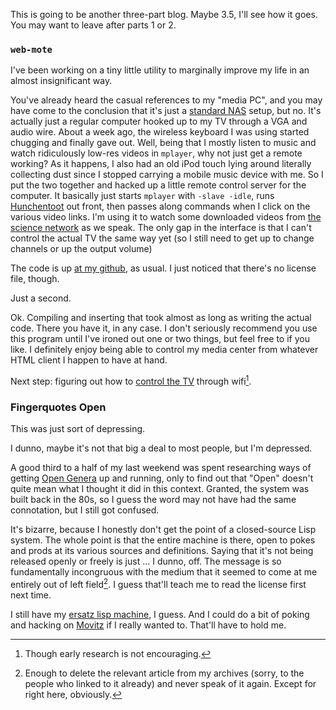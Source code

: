 This is going to be another three-part blog. Maybe 3.5, I'll see how it goes. You may want to leave after parts 1 or 2.

### `web-mote`

I've been working on a tiny little utility to marginally improve my life in an almost insignificant way.

You've already heard the casual references to my "media PC", and you may have come to the conclusion that it's just a [standard NAS](http://www.newegg.com/Store/SubCategory.aspx?SubCategory=124) setup, but no. It's actually just a regular computer hooked up to my TV through a VGA and audio wire. About a week ago, the wireless keyboard I was using started chugging and finally gave out. Well, being that I mostly listen to music and watch ridiculously low-res videos in `mplayer`, why not just get a remote working? As it happens, I also had an old iPod touch lying around literally collecting dust since I stopped carrying a mobile music device with me. So I put the two together and hacked up a little remote control server for the computer. It basically just starts `mplayer` with `-slave -idle`, runs [Hunchentoot](http://weitz.de/hunchentoot/) out front, then passes along commands when I click on the various video links. I'm using it to watch some downloaded videos from [the science network](http://thesciencenetwork.org/programs/the-science-studio/daniel-dennet) as we speak. The only gap in the interface is that I can't control the actual TV the same way yet (so I still need to get up to change channels or up the output volume)

[^incidentally]: Incidentally, the mediaphiles among you should refrain from telling me that I should be using HDMI instead. Enough of my friends tell me that already, and I could give a shit. I mostly listen to music and watch almost ridiculously low-res videos; there's a separate DVD player for the [occasional high-def media](http://www.davidattenborough.co.uk/) I watch.

The code is up [at my github](https://github.com/Inaimathi/web-mote), as usual. I just noticed that there's no license file, though.

Just a second.

Ok. Compiling and inserting that took almost as long as writing the actual code. There you have it, in any case. I don't seriously recommend you use this program until I've ironed out one or two things, but feel free to if you like. I definitely enjoy being able to control my media center from whatever HTML client I happen to have at hand.

Next step: figuring out how to [control the TV](http://superuser.com/questions/198709/cheap-simple-way-to-turn-tv-on-off-using-computer-and-or-windows-meda-center-rem) through wifi[^not-encouraging].

[^not-encouraging]: Though early research is not encouraging.

### Fingerquotes Open

This was just sort of depressing.

I dunno, maybe it's not that big a deal to most people, but I'm depressed.

A good third to a half of my last weekend was spent researching ways of getting [Open Genera](http://en.wikipedia.org/wiki/Genera_(operating_system)) up and running, only to find out that "Open" doesn't quite mean what I thought it did in this context. Granted, the system was built back in the 80s, so I guess the word may not have had the same connotation, but I still got confused.

It's bizarre, because I honestly don't get the point of a closed-source Lisp system. The whole point is that the entire machine is there, open to pokes and prods at its various sources and definitions. Saying that it's not being released openly or freely is just ... I dunno, off. The message is so fundamentally incongruous with the medium that it seemed to come at me entirely out of left field[^enough-to-delete]. I guess that'll teach me to read the license first next time.

[^enough-to-delete]: Enough to delete the relevant article from my archives (sorry, to the people who linked to it already) and never speak of it again. Except for right here, obviously.

I still have my [ersatz lisp machine](/posts/how-close-can-you-get-to-a-lisp-machine), I guess. And I could do a bit of poking and hacking on [Movitz](http://common-lisp.net/project/movitz/) if I really wanted to. That'll have to hold me.
